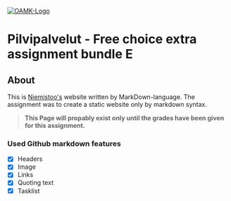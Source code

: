 
[![OAMK-Logo](https://oamk.fi/wp-content/uploads/2019/05/Toimistokayttoon_Suomeksi-02.png)](https://oamk.fi)


# Pilvipalvelut - Free choice extra assignment bundle E

## About
This is [Niemistoo's](https://github.com/Niemistoo?tab=repositories) website written by MarkDown-language. The assignment was to create a static website only by markdown syntax.

> **This Page will propably exist only until the grades have been given for this assignment.**

### Used Github markdown features
- [x] Headers
- [x] Image
- [x] Links
- [x] Quoting text
- [x] Tasklist